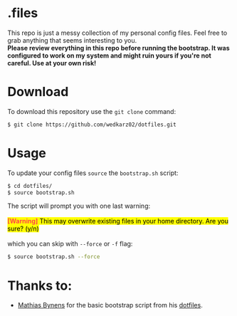 # .files

This repo is just a messy collection of my personal config files.
Feel free to grab anything that seems interesting to you. \
**Please review everything in this repo before running the bootstrap. It was configured to work on my system and might ruin yours if you're not careful. Use at your own risk!**

# Download

To download this repository use the ```git clone``` command:
```bash
$ git clone https://github.com/wedkarz02/dotfiles.git
```

# Usage
To update your config files ```source``` the ```bootstrap.sh``` script:
```bash
$ cd dotfiles/
$ source bootstrap.sh
```

The script will prompt you with one last warning: 
<br />
<br />
<mark><span style="color:#ff444b; font-weight:bold">[Warning]</span> This may overwrite existing files in your home directory. Are you sure? (y/n)</mark>
<br />
<br />
which you can skip with ```--force``` or ```-f``` flag:
```bash
$ source bootstrap.sh --force
```

# Thanks to:
 - [Mathias Bynens](https://github.com/mathiasbynens) for the basic bootstrap script from his [dotfiles](https://github.com/mathiasbynens/dotfiles).
